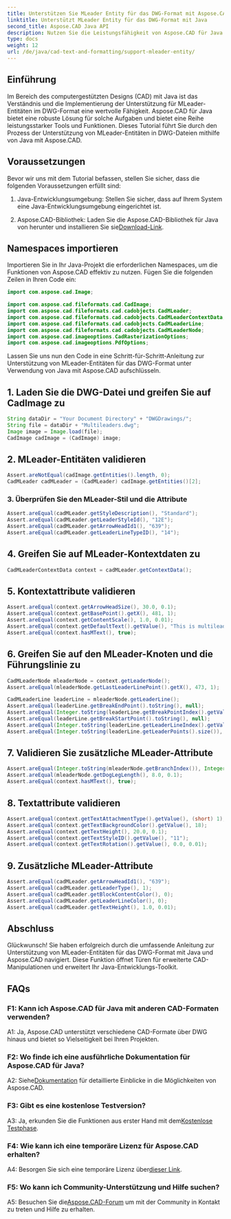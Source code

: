 ```yaml
---
title: Unterstützen Sie MLeader Entity für das DWG-Format mit Aspose.CAD für Java
linktitle: Unterstützt MLeader Entity für das DWG-Format mit Java
second_title: Aspose.CAD Java API
description: Nutzen Sie die Leistungsfähigkeit von Aspose.CAD für Java mit unserem Schritt-für-Schritt-Tutorial zur Unterstützung von MLeader-Entitäten im DWG-Format.
type: docs
weight: 12
url: /de/java/cad-text-and-formatting/support-mleader-entity/
---
```

## Einführung

Im Bereich des computergestützten Designs (CAD) mit Java ist das Verständnis und die Implementierung der Unterstützung für MLeader-Entitäten im DWG-Format eine wertvolle Fähigkeit. Aspose.CAD für Java bietet eine robuste Lösung für solche Aufgaben und bietet eine Reihe leistungsstarker Tools und Funktionen. Dieses Tutorial führt Sie durch den Prozess der Unterstützung von MLeader-Entitäten in DWG-Dateien mithilfe von Java mit Aspose.CAD.

## Voraussetzungen

Bevor wir uns mit dem Tutorial befassen, stellen Sie sicher, dass die folgenden Voraussetzungen erfüllt sind:

1. Java-Entwicklungsumgebung: Stellen Sie sicher, dass auf Ihrem System eine Java-Entwicklungsumgebung eingerichtet ist.

2.  Aspose.CAD-Bibliothek: Laden Sie die Aspose.CAD-Bibliothek für Java von herunter und installieren Sie sie[Download-Link](https://releases.aspose.com/cad/java/).

## Namespaces importieren

Importieren Sie in Ihr Java-Projekt die erforderlichen Namespaces, um die Funktionen von Aspose.CAD effektiv zu nutzen. Fügen Sie die folgenden Zeilen in Ihren Code ein:

```java
import com.aspose.cad.Image;

import com.aspose.cad.fileformats.cad.CadImage;
import com.aspose.cad.fileformats.cad.cadobjects.CadMLeader;
import com.aspose.cad.fileformats.cad.cadobjects.CadMLeaderContextData;
import com.aspose.cad.fileformats.cad.cadobjects.CadMLeaderLine;
import com.aspose.cad.fileformats.cad.cadobjects.CadMLeaderNode;
import com.aspose.cad.imageoptions.CadRasterizationOptions;
import com.aspose.cad.imageoptions.PdfOptions;

```

Lassen Sie uns nun den Code in eine Schritt-für-Schritt-Anleitung zur Unterstützung von MLeader-Entitäten für das DWG-Format unter Verwendung von Java mit Aspose.CAD aufschlüsseln.

## 1. Laden Sie die DWG-Datei und greifen Sie auf CadImage zu

```java
String dataDir = "Your Document Directory" + "DWGDrawings/";
String file = dataDir + "Multileaders.dwg";
Image image = Image.load(file);
CadImage cadImage = (CadImage) image;
```

## 2. MLeader-Entitäten validieren

```java
Assert.areNotEqual(cadImage.getEntities().length, 0);
CadMLeader cadMLeader = (CadMLeader) cadImage.getEntities()[2];
```

### 3. Überprüfen Sie den MLeader-Stil und die Attribute

```java
Assert.areEqual(cadMLeader.getStyleDescription(), "Standard");
Assert.areEqual(cadMLeader.getLeaderStyleId(), "12E");
Assert.areEqual(cadMLeader.getArrowHeadId1(), "639");
Assert.areEqual(cadMLeader.getLeaderLineTypeID(), "14");
```

## 4. Greifen Sie auf MLeader-Kontextdaten zu

```java
CadMLeaderContextData context = cadMLeader.getContextData();
```

## 5. Kontextattribute validieren

```java
Assert.areEqual(context.getArrowHeadSize(), 30.0, 0.1);
Assert.areEqual(context.getBasePoint().getX(), 481, 1);
Assert.areEqual(context.getContentScale(), 1.0, 0.01);
Assert.areEqual(context.getDefaultText().getValue(), "This is multileader with huge text\\P{\\H1.5x;6666666666666666666666666666\\P}bbbbbbbbbbbbbbbbbbbbbbbbbbbbbbbbbbb");
Assert.areEqual(context.hasMText(), true);
```

## 6. Greifen Sie auf den MLeader-Knoten und die Führungslinie zu

```java
CadMLeaderNode mleaderNode = context.getLeaderNode();
Assert.areEqual(mleaderNode.getLastLeaderLinePoint().getX(), 473, 1);

CadMLeaderLine leaderLine = mleaderNode.getLeaderLine();
Assert.areEqual(leaderLine.getBreakEndPoint().toString(), null);
Assert.areEqual(Integer.toString(leaderLine.getBreakPointIndex().getValue()), Integer.toString(0));
Assert.areEqual(leaderLine.getBreakStartPoint().toString(), null);
Assert.areEqual(Integer.toString(leaderLine.getLeaderLineIndex().getValue()), Integer.toString(0));
Assert.areEqual(Integer.toString(leaderLine.getLeaderPoints().size()), Integer.toString(4));
```

## 7. Validieren Sie zusätzliche MLeader-Attribute

```java
Assert.areEqual(Integer.toString(mleaderNode.getBranchIndex()), Integer.toString(0));
Assert.areEqual(mleaderNode.getDogLegLength(), 8.0, 0.1);
Assert.areEqual(context.hasMText(), true);
```

## 8. Textattribute validieren

```java
Assert.areEqual(context.getTextAttachmentType().getValue(), (short) 1);
Assert.areEqual(context.getTextBackgroundColor().getValue(), 18);
Assert.areEqual(context.getTextHeight(), 20.0, 0.1);
Assert.areEqual(context.getTextStyleID().getValue(), "11");
Assert.areEqual(context.getTextRotation().getValue(), 0.0, 0.01);
```

## 9. Zusätzliche MLeader-Attribute

```java
Assert.areEqual(cadMLeader.getArrowHeadId1(), "639");
Assert.areEqual(cadMLeader.getLeaderType(), 1);
Assert.areEqual(cadMLeader.getBlockContentColor(), 0);
Assert.areEqual(cadMLeader.getLeaderLineColor(), 0);
Assert.areEqual(cadMLeader.getTextHeight(), 1.0, 0.01);
```

## Abschluss

Glückwunsch! Sie haben erfolgreich durch die umfassende Anleitung zur Unterstützung von MLeader-Entitäten für das DWG-Format mit Java und Aspose.CAD navigiert. Diese Funktion öffnet Türen für erweiterte CAD-Manipulationen und erweitert Ihr Java-Entwicklungs-Toolkit.

## FAQs

### F1: Kann ich Aspose.CAD für Java mit anderen CAD-Formaten verwenden?

A1: Ja, Aspose.CAD unterstützt verschiedene CAD-Formate über DWG hinaus und bietet so Vielseitigkeit bei Ihren Projekten.

### F2: Wo finde ich eine ausführliche Dokumentation für Aspose.CAD für Java?

 A2: Siehe[Dokumentation](https://reference.aspose.com/cad/java/) für detaillierte Einblicke in die Möglichkeiten von Aspose.CAD.

### F3: Gibt es eine kostenlose Testversion?

 A3: Ja, erkunden Sie die Funktionen aus erster Hand mit dem[Kostenlose Testphase](https://releases.aspose.com/).

### F4: Wie kann ich eine temporäre Lizenz für Aspose.CAD erhalten?

A4: Besorgen Sie sich eine temporäre Lizenz über[dieser Link](https://purchase.aspose.com/temporary-license/).

### F5: Wo kann ich Community-Unterstützung und Hilfe suchen?

A5: Besuchen Sie die[Aspose.CAD-Forum](https://forum.aspose.com/c/cad/19) um mit der Community in Kontakt zu treten und Hilfe zu erhalten.